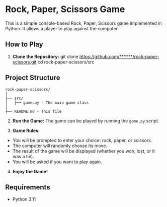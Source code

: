 # Rock, Paper, Scissors Game

This is a simple console-based Rock, Paper, Scissors game implemented in Python. It allows a player to play against the computer.

## How to Play

1. **Clone the Repository:**
git clone https://github.com/******/rock-paper-scissors.git
cd rock-paper-scissors/src

## Project Structure
```
rock-paper-scissors/
│
├── src/
│   ├── game.py - The main game class
│
├── README.md - This file
```

2. **Run the Game:**
The game can be played by running the `game.py` script.


3. **Game Rules:**
- You will be prompted to enter your choice: rock, paper, or scissors.
- The computer will randomly choose its move.
- The result of the game will be displayed (whether you won, lost, or it was a tie).
- You will be asked if you want to play again.

4. **Enjoy the Game!**

## Requirements

- Python 3.11

